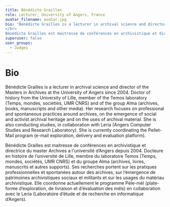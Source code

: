 ```yaml
---
title: Bénédicte Grailles
role: Lecturer, University of Angers, France
avatar_filename: avatar.jpg
bio: "Bénédicte Grailles is a lecturer in archival science and director of the Masters in Archives at the University of Angers since 2004. Doctor of history from the University of Lille, member of the Temos laboratory (Temps, mondes, societies, UMR CNRS) and of the group Alma (archives, books, manuscripts and other media). Her research focuses on professional and spontaneous practices around archives, on the emergence of social and activist archival heritage and on the uses of archival material. She is also conducting studies, in collaboration with Leria (Angers Computer Studies and Research Laboratory). She is currently coordinating the Pellet-Mail program (e-mail exploration, delivery and evaluation platform).
</br>
Bénédicte Grailles est maitresse de conférences en archivistique et directrice du master Archives a l'université d’Angers depuis 2004. Docteure en histoire de l’université de Lille, membre du laboratoire Temos (Temps, mondes, sociétés, UMR CNRS) et du groupe Alma (archives, livres, manuscrits et autres supports). Ses recherches portent sur les pratiques professionnelles et spontanées autour des archives, sur l’émergence de patrimoines archivistiques sociaux et militants et sur les usages du matériau archivistique. Elle coordonne actuellement le programme Péle-mél (plate-forme d’exploration, de livraison et d‘évaluation des méls) en collaboration avec le Leria (Laboratoire d’étude et de recherche en informatique d’Angers)."
superuser: false
user_groups:
  - Judges
---
```


# Bio

Bénédicte Grailles is a lecturer in archival science and director of the Masters in Archives at the University of Angers since 2004. Doctor of history from the University of Lille, member of the Temos laboratory (Temps, mondes, societies, UMR CNRS) and of the group Alma (archives, books, manuscripts and other media). Her research focuses on professional and spontaneous practices around archives, on the emergence of social and activist archival heritage and on the uses of archival material. She is also conducting studies, in collaboration with Leria (Angers Computer Studies and Research Laboratory). She is currently coordinating the Pellet-Mail program (e-mail exploration, delivery and evaluation platform).

Bénédicte Grailles est maitresse de conférences en archivistique et directrice du master Archives a l'université d’Angers depuis 2004. Docteure en histoire de l’université de Lille, membre du laboratoire Temos (Temps, mondes, sociétés, UMR CNRS) et du groupe Alma (archives, livres, manuscrits et autres supports). Ses recherches portent sur les pratiques professionnelles et spontanées autour des archives, sur l’émergence de patrimoines archivistiques sociaux et militants et sur les usages du matériau archivistique. Elle coordonne actuellement le programme Péle-mél (plate-forme d’exploration, de livraison et d‘évaluation des méls) en collaboration avec le Leria (Laboratoire d’étude et de recherche en informatique d’Angers).
